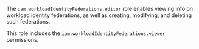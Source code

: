The `iam.workloadIdentityFederations.editor` role enables viewing info on workload identity federations, as well as creating, modifying, and deleting such federations.

This role includes the `iam.workloadIdentityFederations.viewer` permissions.
